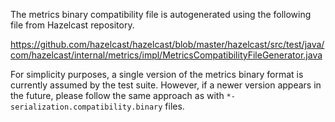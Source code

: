 The metrics binary compatibility file is autogenerated using the following
file from Hazelcast repository.

https://github.com/hazelcast/hazelcast/blob/master/hazelcast/src/test/java/com/hazelcast/internal/metrics/impl/MetricsCompatibilityFileGenerator.java

For simplicity purposes, a single version of the metrics binary format is
currently assumed by the test suite. However, if a newer version appears
in the future, please follow the same approach as with
`*-serialization.compatibility.binary` files.
